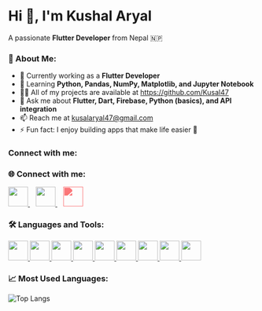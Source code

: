 # Hi 👋, I'm Kushal Aryal  
A passionate **Flutter Developer** from Nepal 🇳🇵  

 ### 💫 About Me:
- 💼 Currently working as a **Flutter Developer**
- 🌱 Learning **Python, Pandas, NumPy, Matplotlib, and Jupyter Notebook**
- 👨‍💻 All of my projects are available at https://github.com/Kusal47
- 💬 Ask me about **Flutter, Dart, Firebase, Python (basics), and API integration**
- 📫 Reach me at kusalaryal47@gmail.com
- ⚡ Fun fact: I enjoy building apps that make life easier 🚀


### Connect with me:
### 🌐 Connect with me:

<a href="https://twitter.com/Kusal790133511" target="_blank">
  <img src="https://cdn.jsdelivr.net/gh/devicons/devicon/icons/twitter/twitter-original.svg" width="40" height="40"/>
</a>&nbsp;&nbsp;
<a href="https://linkedin.com/in/kusal-aryal-9639a6299" target="_blank">
  <img src="https://cdn.jsdelivr.net/gh/devicons/devicon/icons/linkedin/linkedin-original.svg" width="40" height="40"/>
</a>&nbsp;&nbsp;
<a href="https://www.instagram.com/kusal__aryal/" target="_blank">
  <img src="https://cdn.jsdelivr.net/gh/simple-icons/simple-icons/icons/instagram.svg" width="40" height="40" style="filter: invert(48%) sepia(80%) saturate(400%) hue-rotate(310deg) brightness(100%) contrast(97%);"/>
</a>


### 🛠️ Languages and Tools:

<a href="https://flutter.dev/" target="_blank">
  <img src="https://cdn.jsdelivr.net/gh/devicons/devicon/icons/flutter/flutter-original.svg" width="40" height="40"/>
</a>
<a href="https://dart.dev/" target="_blank">
  <img src="https://cdn.jsdelivr.net/gh/devicons/devicon/icons/dart/dart-original.svg" width="40" height="40"/>
</a>
<a href="https://www.python.org/" target="_blank">
  <img src="https://cdn.jsdelivr.net/gh/devicons/devicon/icons/python/python-original.svg" width="40" height="40"/>
</a>
<a href="https://pandas.pydata.org/" target="_blank">
  <img src="https://cdn.jsdelivr.net/gh/devicons/devicon/icons/pandas/pandas-original.svg" width="40" height="40"/>
</a>
<a href="https://numpy.org/" target="_blank">
  <img src="https://cdn.jsdelivr.net/gh/devicons/devicon/icons/numpy/numpy-original.svg" width="40" height="40"/>
</a>
<a href="https://jupyter.org/" target="_blank">
  <img src="https://cdn.jsdelivr.net/gh/devicons/devicon/icons/jupyter/jupyter-original.svg" width="40" height="40"/>
</a>
<a href="https://firebase.google.com/" target="_blank">
  <img src="https://cdn.jsdelivr.net/gh/devicons/devicon/icons/firebase/firebase-plain.svg" width="40" height="40"/>
</a>
<a href="https://git-scm.com/" target="_blank">
  <img src="https://cdn.jsdelivr.net/gh/devicons/devicon/icons/git/git-original.svg" width="40" height="40"/>
</a>
<a href="https://code.visualstudio.com/" target="_blank">
  <img src="https://cdn.jsdelivr.net/gh/devicons/devicon/icons/vscode/vscode-original.svg" width="40" height="40"/>
</a>



### 📈 Most Used Languages:

![Top Langs](https://github-readme-stats.vercel.app/api/top-langs/?username=Kusal47&layout=compact&theme=tokyonight)

